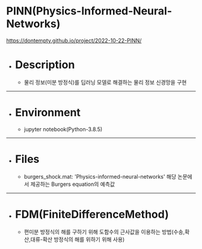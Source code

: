# PINN(Physics-Informed-Neural-Networks)

<https://dontempty.github.io/project/2022-10-22-PINN/>

* # Description
   * 물리 정보(미분 방정식)를 딥러닝 모델로 해결하는 물리 정보 신경망을 구현
***
* # Environment
   * jupyter notebook(Python-3.8.5)
***
* # Files
  * burgers_shock.mat: 'Physics-informed-neural-networks' 해당 논문에서 제공하는 Burgers equation의 예측값
***
* # FDM(FiniteDifferenceMethod)
  * 편미분 방정식의 해를 구하기 위해 도함수의 근사값을 이용하는 방법(수송,확산,대류-확산 방정식의 해를 위하기 위해 사용)
